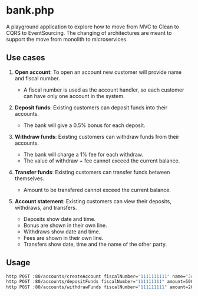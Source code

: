 # bank.php

A playground application to explore how to move from MVC to Clean to CQRS to EventSourcing.
The changing of architectures are meant to support the move from monolith to microservices.

## Use cases

1. **Open account**: To open an account new customer will provide name and fiscal number.

    - A fiscal number is used as the account handler, so each customer can have only one account in the system.

2. **Deposit funds**: Existing customers can deposit funds into their accounts.
    - The bank will give a 0.5% bonus for each deposit.
3. **Withdraw funds**: Existing customers can withdraw funds from their accounts.
    - The bank will charge a 1% fee for each withdraw.
    - The value of withdraw + fee cannot exceed the current balance.
4. **Transfer funds**: Existing customers can transfer funds between themselves.
    - Amount to be transfered cannot exceed the current balance.
5. **Account statement**: Existing customers can view their deposits, withdraws, and transfers.
    - Deposits show date and time.
    - Bonus are shown in their own line.
    - Withdraws show date and time.
    - Fees are shown in their own line.
    - Transfers show date, time and the name of the other party.

## Usage

```bash
http POST :80/accounts/createAccount fiscalNumber="1111111111" name="John Doe"
http POST :80/accounts/depositFunds fiscalNumber="111111111" amount=5000
http POST :80/accounts/withdrawFunds fiscalNumber="111111111" amount=200
```
